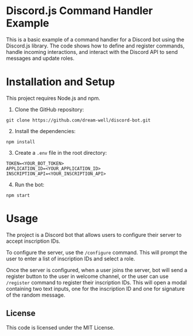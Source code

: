 # Discord.js Command Handler Example
This is a basic example of a command handler for a Discord bot using the Discord.js library. The code shows how to define and register commands, handle incoming interactions, and interact with the Discord API to send messages and update roles.
# Installation and Setup

This project requires Node.js and npm.

1. Clone the GitHub repository:

`git clone https://github.com/dream-well/discord-bot.git`

2. Install the dependencies:

`npm install`

3. Create a `.env` file in the root directory:

```
TOKEN=<YOUR_BOT_TOKEN>
APPLICATION_ID=<YOUR_APPLICATION_ID>
INSCRIPTION_API=<YOUR_INSCRIPTION_API>
```

4. Run the bot:

`npm start`

# Usage

The project is a Discord bot that allows users to configure their server to accept inscription IDs.

To configure the server, use the `/configure` command. This will prompt the user to enter a list of inscription IDs and select a role.

Once the server is configured, when a user joins the server, bot will send a register button to the user in welcome channel, or the user can use `/register` command to register their inscription IDs. This will open a modal containing two text inputs, one for the inscription ID and one for signature of the random message.

## License
This code is licensed under the MIT License.